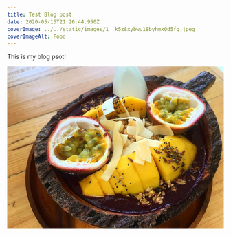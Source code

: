 ```yaml
---
title: Test Blog post
date: 2020-05-15T21:26:44.950Z
coverImage: ../../static/images/1__k5z8xybwu18byhmx0d5fq.jpeg
coverImageAlt: Food
---
```

This is my blog psot!



![yum yum](../../static/images/1_yut8czow01alcvlfdlxirq.jpeg "yum!")